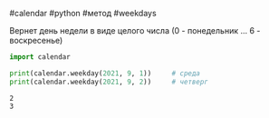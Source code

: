 #calendar #python #метод #weekdays


Вернет день недели в виде целого числа (0 - понедельник ... 6 - воскресенье)
```python
import calendar

print(calendar.weekday(2021, 9, 1))     # среда
print(calendar.weekday(2021, 9, 2))     # четверг
```
```
2
3
```